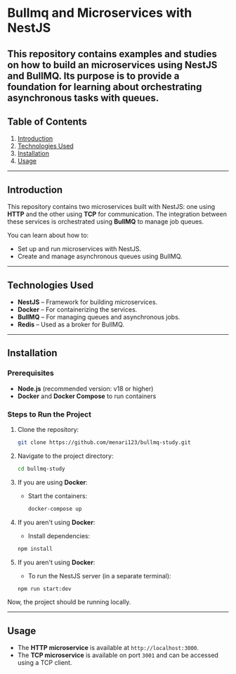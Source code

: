 # Bullmq and Microservices with NestJS

This repository contains examples and studies on how to build an **microservices** using **NestJS** and **BullMQ**. Its purpose is to provide a foundation for learning about orchestrating asynchronous tasks with queues.
---

## Table of Contents

1. [Introduction](#introduction)
2. [Technologies Used](#technologies-used)
3. [Installation](#installation)
4. [Usage](#usage)

---

## Introduction

This repository contains two microservices built with NestJS: one using **HTTP** and the other using **TCP** for communication. The integration between these services is orchestrated using **BullMQ** to manage job queues.

You can learn about how to:

- Set up and run microservices with NestJS.
- Create and manage asynchronous queues using BullMQ.

---

## Technologies Used

- **NestJS** – Framework for building microservices.
- **Docker** – For containerizing the services.
- **BullMQ** – For managing queues and asynchronous jobs.
- **Redis** – Used as a broker for BullMQ.

---

## Installation

### Prerequisites

- **Node.js** (recommended version: v18 or higher)
- **Docker** and **Docker Compose** to run containers

### Steps to Run the Project

1. Clone the repository:
    ```bash
    git clone https://github.com/menari123/bullmq-study.git
    ```

2. Navigate to the project directory:
    ```bash
    cd bullmq-study
    ```

3. If you are using **Docker**:
    - Start the containers:
        ```bash
        docker-compose up
        ```

4. If you aren't using **Docker**:
    - Install dependencies:
    ```bash
    npm install
    ```

6. If you aren't using **Docker**:
    - To run the NestJS server (in a separate terminal):
    ```bash
    npm run start:dev
    ```

Now, the project should be running locally.

---

## Usage

- The **HTTP microservice** is available at `http://localhost:3000`.
- The **TCP microservice** is available on port `3001` and can be accessed using a TCP client.


